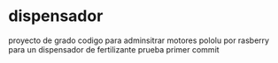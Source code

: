 # dispensador
proyecto de grado codigo para adminsitrar motores pololu por rasberry para un dispensador de fertilizante
prueba primer commit
